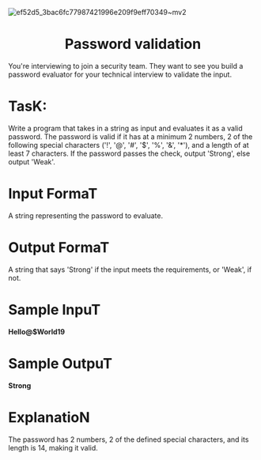 ![ef52d5_3bac6fc77987421996e209f9eff70349~mv2](https://github.com/IgorAkatov/SoloLearn-Tasks/assets/156123230/4c483f20-aee9-4369-9598-9784d510f0f3)
<h1 align = "center"> Password validation </h1>
You're interviewing to join a security team. They want to see you build a password evaluator for your technical interview to validate the input.

<h1 align = "left"> TasK: </h1>
Write a program that takes in a string as input and evaluates it as a valid password. The password is valid if it has at a minimum 2 numbers, 2 of the following special characters ('!', '@', '#', '$', '%', '&', '*'), and a length of at least 7 characters. If the password passes the check, output 'Strong', else output 'Weak'.

<h1> Input FormaT </h1>
A string representing the password to evaluate.

<h1> Output FormaT</h1>
A string that says 'Strong' if the input meets the requirements, or 'Weak', if not.

<h1> Sample InpuT</h1>
<b>Hello@$World19</b>

<h1>Sample OutpuT</h1>
<b>Strong</b>

<h1>ExplanatioN</h1>
The password has 2 numbers, 2 of the defined special characters, and its length is 14, making it valid.


